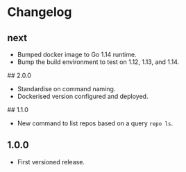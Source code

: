 # Changelog

## next

- Bumped docker image to Go 1.14 runtime.
- Bump the build environment to test on 1.12, 1.13, and 1.14.

## 2.0.0

- Standardise on command naming.
- Dockerised version configured and deployed.

## 1.1.0

- New command to list repos based on a query `repo ls`.

## 1.0.0

- First versioned release.
